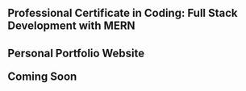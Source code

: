 <h2>Professional Certificate in Coding: Full Stack Development with MERN<h2>
  <p>Personal Portfolio Website</p>
  <p>Coming Soon</p>
